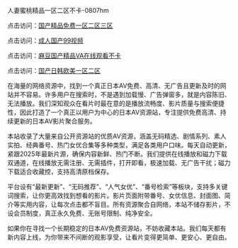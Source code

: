 人妻蜜桃精品一区二区不卡-0807hm

点击访问：<a href="https://heiliao2dmwwy.pages.dev">国产精品免费一区二区三区</a>

点击访问：<a href="https://heiliaoe8ajia.pages.dev">成人国产99视频</a>

点击访问：<a href="https://heiliaowzu4ur.pages.dev">麻豆国产精品VA在线观看不卡</a>

点击访问：<a href="https://heiliaoll4qsx.pages.dev">国产日韩欧美一区二区</a>


在海量的网络资源中，找到一个真正日本AV免费、高清、无广告且更新及时的网站并不容易。许多用户在搜索时，不是遇到加载慢、广告弹窗多，就是内容陈旧、无法播放。我们深知观众在看片时最在意的是播放流畅度、影片质量与搜索便捷性，因此打造了一个真正以用户为中心的日本AV资源站，专注提供免费高清、持续更新的日本AV影片聚合服务。

本站收录了大量来自公开资源站的优质AV资源，涵盖无码精选、剧情系列、素人实拍、经典番号、热门女优合集等多种类型，满足各类用户口味。每天自动更新，紧跟2025年最新片源，确保内容新鲜、热门不断。我们提供在线播放和磁力下载双通道，在线播放无需注册、无需插件，打开即看，极速加载、无广告干扰；磁力下载适合收藏控，支持高清原档保存。

平台设有“最新更新”、“无码推荐”、“人气女优”、“番号检索”等板块，支持多关键词搜索，让你更高效找到想看的影片。影片页面附带番号、女优信息、封面图、简介等实用内容，让每次点击都不盲目。所有资源聚合自网络，本站不储存影片，不设会员制度，真正永久免费、无账号限制、纯净安全。

如果你在寻找一个长期稳定的日本AV免费资源站，不妨收藏本站。我们每天都有新内容上线，为你带来不间断的观影享受，让看片变得更简单、更安心、更自由。


<span style="display:none;">[Canonical link]( ）</span>
